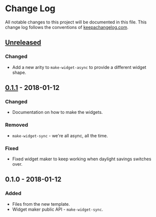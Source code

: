 # Change Log
All notable changes to this project will be documented in this file. This change log follows the conventions of [keepachangelog.com](http://keepachangelog.com/).

## [Unreleased]
### Changed
- Add a new arity to `make-widget-async` to provide a different widget shape.

## [0.1.1] - 2018-01-12
### Changed
- Documentation on how to make the widgets.

### Removed
- `make-widget-sync` - we're all async, all the time.

### Fixed
- Fixed widget maker to keep working when daylight savings switches over.

## 0.1.0 - 2018-01-12
### Added
- Files from the new template.
- Widget maker public API - `make-widget-sync`.

[Unreleased]: https://github.com/your-name/clojurelearning/compare/0.1.1...HEAD
[0.1.1]: https://github.com/your-name/clojurelearning/compare/0.1.0...0.1.1
